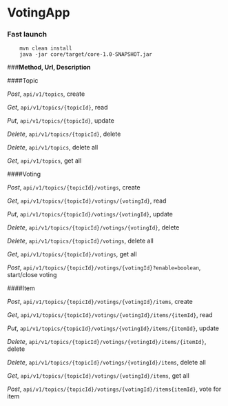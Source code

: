 # VotingApp

### Fast launch

```
    mvn clean install
    java -jar core/target/core-1.0-SNAPSHOT.jar
```

###**Method, Url, Description**

####Topic

_Post_, `api/v1/topics`, create

_Get_, `api/v1/topics/{topicId}`, read

_Put_, `api/v1/topics/{topicId}`, update

_Delete_, `api/v1/topics/{topicId}`, delete

_Delete_, `api/v1/topics`, delete all

_Get_, `api/v1/topics`, get all

####Voting

_Post_, `api/v1/topics/{topicId}/votings`, create

_Get_, `api/v1/topics/{topicId}/votings/{votingId}`, read

_Put_, `api/v1/topics/{topicId}/votings/{votingId}`, update

_Delete_, `api/v1/topics/{topicId}/votings/{votingId}`, delete

_Delete_, `api/v1/topics/{topicId}/votings`, delete all

_Get_, `api/v1/topics/{topicId}/votings`, get all

_Post_, `api/v1/topics/{topicId}/votings/{votingId}?enable=boolean`, start/close voting

####Item

_Post_, `api/v1/topics/{topicId}/votings/{votingId}/items`, create

_Get_, `api/v1/topics/{topicId}/votings/{votingId}/items/{itemId}`, read

_Put_, `api/v1/topics/{topicId}/votings/{votingId}/items/{itemId}`, update

_Delete_, `api/v1/topics/{topicId}/votings/{votingId}/items/{itemId}`, delete

_Delete_, `api/v1/topics/{topicId}/votings/{votingId}/items`, delete all

_Get_, `api/v1/topics/{topicId}/votings/{votingId}/items`, get all

_Post_, `api/v1/topics/{topicId}/votings/{votingId}/items{itemId}`, vote for item